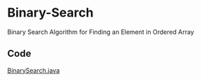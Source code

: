 # Binary-Search
Binary Search Algorithm for Finding an Element in Ordered Array

## Code

[BinarySearch.java](https://github.com/AliToprak95/Binary-Search/blob/master/BinarySearch.java)


